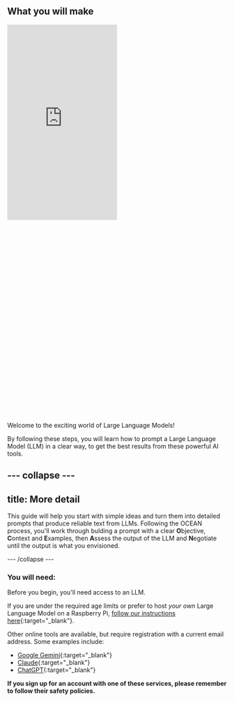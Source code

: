 ## What you will make

<html>
  <div style="position: relative; overflow: hidden; padding-top: 177.78%;">
    <iframe style="position: absolute; top: 0; left: 0; right: 0; width: 50%; height: 50%; border: none;" src="https://www.youtube.com/embed/hQ_lA_bxkCw?rel=0&cc_load_policy=1" allowfullscreen allow="accelerometer; autoplay; clipboard-write; encrypted-media; gyroscope; picture-in-picture; web-share">
    </iframe>
  </div>
</html>


Welcome to the exciting world of Large Language Models! 

By following these steps, you will learn how to prompt a Large Language Model (LLM) in a clear way, to get the best results from these powerful AI tools. 

--- collapse ---
---
title: More detail
---

This guide will help you start with simple ideas and turn them into detailed prompts that produce reliable text from LLMs. Following the OCEAN process, you'll work through bulding a prompt with a clear **O**bjective, **C**ontext and **E**xamples, then **A**ssess the output of the LLM and **N**egotiate until the output is what you envisioned.

--- /collapse ---


### You will need:
Before you begin, you'll need access to an LLM. 

If you are under the required age limits or prefer to host *your own* Large Language Model on a Raspberry Pi, [follow our instructions here](https://projects.raspberrypi.org/en/projects/llm-rpi){:target="_blank"}.

Other online tools are available, but require registration with a current email address. Some examples include:
- [Google Gemini](https://google.gemini.com/){:target="_blank"}
- [Claude](https://www.claude.ai){:target="_blank"}
- [ChatGPT](https://www.chat.openai.org){:target="_blank"}

**If you sign up for an account with one of these services, please remember to follow their safety policies.**


